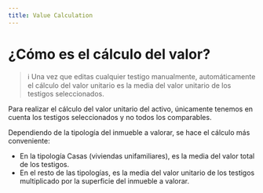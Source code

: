 ```yaml
---
title: Value Calculation
---
```

# ¿Cómo es el cálculo del valor?

> ℹ️ Una vez que editas cualquier testigo manualmente, automáticamente el cálculo del valor unitario es la media del valor unitario de los testigos seleccionados.

Para realizar el cálculo del valor unitario del activo, únicamente tenemos en cuenta los testigos seleccionados y no todos los comparables.

Dependiendo de la tipología del inmueble a valorar, se hace el cálculo más conveniente:

- En la tipología Casas (viviendas unifamiliares), es la media del valor total de los testigos.
- En el resto de las tipologías, es la media del valor unitario de los testigos multiplicado por la superficie del inmueble a valorar.